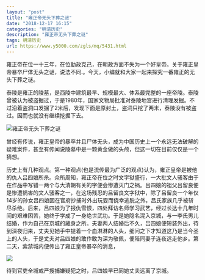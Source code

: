 ```yaml
---
layout: "post"
title: "雍正帝无头下葬之谜"
date: "2018-12-17 16:15"
categories: "明清历史"
description: "雍正帝无头下葬之谜"
tags: 明清历史
url: https://www.y5000.com/zgls/mq/5431.html
---
```






雍正帝在位一十三年，在位勤政克己，在朝政方面不失为一个好皇帝。关于雍正皇帝暴卒尸体无头之谜，说法不同.。今天，小编就和大家一起来探究一番雍正的无头下葬之谜。

泰陵是雍正的陵墓，是西陵中建筑最早、规模最大、体系最完整的一座帝陵。泰陵曾被认为被盗掘过，于是1980年，国家文物局批准对泰陵地宫进行清理发掘。不过沿着盗洞口发掘了2米后，发现下面是原封土，盗洞只挖了两米，泰陵没有被盗过。因而也就没有继续挖掘下去。

![雍正帝无头下葬之谜](/uploads/allimg/161117/6-16111G55513438.JPG)

曾经有传说，雍正皇帝的暴卒并且尸体无头，成为中国历史上一个永远无法破解的疑难案件，甚至有传闻说陵墓中是一颗黄金做的头颅，但这一切在目前仅仅是一个猜想。

历史上有几种观点。第一种观点(也是流传最为广泛的观点)认为，雍正皇帝是被他的仇人吕四娘所杀。众所周知，雍正帝在位之时文字狱盛行，一大批文人骚客由于在作品中写错一两个与大清朝有关的字便会惨遭灭门之祸。吕四娘的祖父吕留良便是惨遭祸害的文人骚客之一，在这场残忍的吕留良文字狱中，除了吕留良一个年仅14岁的孙女吕四娘因在官府抄捕时外出玩耍而侥幸逃脱之外，吕氏家族几乎被斩尽杀绝。后来，吕四娘为了报仇雪恨，四处拜访名师学习武艺，经过长达十几年时间的艰难困苦，她终于学成了一身绝世武功。于是她隐名混入京城，与一李氏男儿结婚，作为自己在京城的藏身之所。夫妻两人结婚后不久，吕四娘便短装外出，待到深夜归来，丈夫见她手中提着一个血淋淋的人头，细问之下才知道这乃是当今圣上的人头，于是丈夫对吕四娘的敢作敢为深为敬佩，便陪同妻子连夜远走他乡。第二天，紫禁城内便传出了雍正皇帝暴卒的消息，

![](https://img.y5000.com/uploads/allimg/161117/155Z91052-0.jpg)

待到官吏全城戒严搜捕嫌疑犯之时，吕四娘早已同她丈夫远离了京城。
